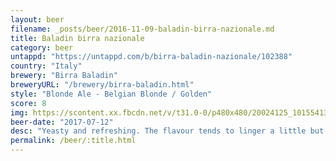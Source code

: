 ```yaml
---
layout: beer
filename: _posts/beer/2016-11-09-baladin-birra-nazionale.md
title: Baladin birra nazionale
category: beer
untappd: "https://untappd.com/b/birra-baladin-nazionale/102388"
country: "Italy"
brewery: "Birra Baladin"
breweryURL: "/brewery/birra-baladin.html"
style: "Blonde Ale - Belgian Blonde / Golden"
score: 8
img: https://scontent.xx.fbcdn.net/v/t31.0-0/p480x480/20024125_10155413263983745_2848254889207939251_o.jpg?_nc_cat=103&_nc_ohc=aY2NVLoUS7kAQmN8XSL0ndyXYRRxQ7Zk5fuf11Tm4aGi5Vxxxak0oGTkQ&_nc_ht=scontent.xx&oh=be9708ce14d7d7c9e7d35e5a6ed14c42&oe=5E4D270B
beer-date: "2017-07-12"
desc: "Yeasty and refreshing. The flavour tends to linger a little but there's something to this that really elevates it. Nice amount of fizz"
permalink: /beer/:title.html
---
```

